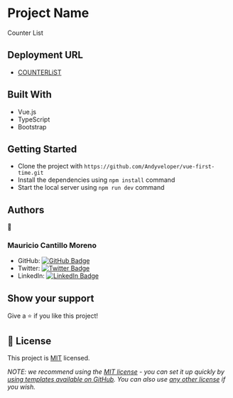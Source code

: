 # Project Name

Counter List

## Deployment URL

- [COUNTERLiST](https://number-counter-list-vue.netlify.app/)

## Built With

- Vue.js
- TypeScript
- Bootstrap

## Getting Started

- Clone the project with `https://github.com/Andyveloper/vue-first-time.git`
- Install the dependencies using `npm install` command
- Start the local server using `npm run dev` command

## Authors

👤

### Mauricio Cantillo Moreno

- GitHub: [![GitHub Badge](https://img.shields.io/badge/-Andyveloper-white?logo=GitHub&logoColor=181717&style=plastic)](https://github.com/Andyveloper)
- Twitter: [![Twitter Badge](https://img.shields.io/badge/-MauroCantillo_-white?logo=Twitter&logoColor=1DA1F2&style=plastic)](https://twitter.com/MauroCantillo_)
- LinkedIn: [![LinkedIn Badge](https://img.shields.io/badge/-Mauricio_Cantillo_Moreno-white?logo=LinkedIn&logoColor=1DA1F2&style=plastic)](https://www.linkedin.com/in/mauricio-cantillo-moreno/)

## Show your support

Give a ⭐️ if you like this project!

## 📝 License

This project is [MIT](./LICENSE) licensed.

_NOTE: we recommend using the [MIT license](https://choosealicense.com/licenses/mit/) - you can set it up quickly by [using templates available on GitHub](https://docs.github.com/en/communities/setting-up-your-project-for-healthy-contributions/adding-a-license-to-a-repository). You can also use [any other license](https://choosealicense.com/licenses/) if you wish._

